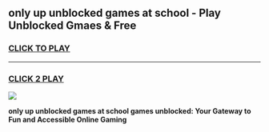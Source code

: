 
## only up unblocked games at school - Play Unblocked Gmaes & Free
<h3>
<a href="https://news.freeplayer.one?title=only_up_unblocked_games_at_school&ref=16F">CLICK TO PLAY</a></h3>
<hr>

<h3>
<a href="https://news.freeplayer.one?title=only_up_unblocked_games_at_school&ref=16F">CLICK 2 PLAY</a>
  
</h3>

<a href="https://news.freeplayer.one?title=only_up_unblocked_games_at_school&ref=16F/"><img src="https://clearcache.store/games.png"></a>


**only up unblocked games at school games unblocked: Your Gateway to Fun and Accessible Online Gaming**
